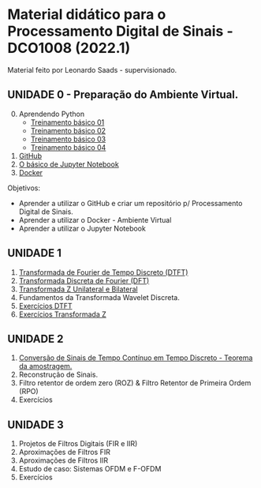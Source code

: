 # Material didático para o Processamento Digital de Sinais - DCO1008 (2022.1)

Material feito por Leonardo Saads - supervisionado.

## UNIDADE 0 - Preparação do Ambiente Virtual.

0. Aprendendo Python
    * [Treinamento básico 01](./PreparacaoAmbrienteVirtual/h01_aprendendo_python_1.ipynb)
    * [Treinamento básico 02](./PreparacaoAmbrienteVirtual/h01_aprendendo_python_2.ipynb)
    * [Treinamento básico 03](./PreparacaoAmbrienteVirtual/h01_aprendendo_python_3.ipynb)
    * [Treinamento básico 04](./PreparacaoAmbrienteVirtual/h01_aprendendo_python_4.ipynb)
1. [GitHub](/PreparacaoAmbrienteVirtual/Github.ipynb)
2. [O básico de Jupyter Notebook]()
3. [Docker](/PreparacaoAmbrienteVirtual/Dockerfile)

Objetivos:

* Aprender a utilizar o GitHub e criar um repositório p/ Processamento Digital de Sinais.
* Aprender a utilizar o Docker - Ambiente Virtual
* Aprender a utilizar o Jupyter Notebook

## UNIDADE 1

1. [Transformada de Fourier de Tempo Discreto (DTFT)](/Unidade%201/DTFT.ipynb)
2. [Transformada Discreta de Fourier (DFT)](/Unidade%201/DFT.ipynb)
3. [Transformada Z Unilateral e Bilateral](/Unidade%201/Transformada_z.ipynb)
4. Fundamentos da Transformada Wavelet Discreta.
5. [Exercícios DTFT](/Unidade%201/Exerc%C3%ADcios_TFTD.pdf)
6. [Exercícios Transformada Z](/Unidade%201/Exercicios_transform_z.pdf)

## UNIDADE 2

1. [Conversão de Sinais de Tempo Contínuo em Tempo Discreto - Teorema da amostragem.](/Unidade%202/amostragem.ipynb)
2. Reconstrução de Sinais.
3. Filtro retentor de ordem zero (ROZ) & Filtro Retentor de Primeira Ordem (RPO)
4. Exercícios


## UNIDADE 3

1. Projetos de Filtros Digitais (FIR e IIR)
2. Aproximações de Filtros FIR
3. Aproximações de Filtros IIR
4. Estudo de caso: Sistemas OFDM e F-OFDM
5. Exercícios
